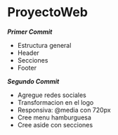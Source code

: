 # ProyectoWeb

***Primer Commit***
- Estructura general
- Header
- Secciones
- Footer


***Segundo Commit***
- Agregue redes sociales
- Transformacion en el logo
- Responsiva: @media con 720px
- Cree menu hamburguesa
- Cree aside con secciones
